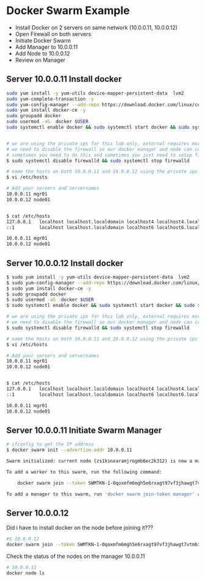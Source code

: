 # Docker Swarm Example

- Install Docker on 2 servers on same network (10.0.0.11, 10.0.0.12)
- Open Firewall on both servers
- Initiate Docker Swarm
- Add Manager to 10.0.0.11
- Add Node to 10.0.0.12
- Review on Manager

## Server 10.0.0.11 Install docker

```bash
sudo yum install -y yum-utils device-mapper-persistent-data  lvm2
sudo yum-complete-transaction -y
sudo yum-config-manager --add-repo https://download.docker.com/linux/centos/docker-ce.repo
sudo yum install docker-ce -y
sudo groupadd docker
sudo usermod -aG  docker $USER
sudo systemctl enable docker && sudo systemctl start docker && sudo systemctl status docker


# we are using the private ips for this lab only, external requires more work
# we need to disable the firewall so our docker manager and node can communicate.
# sometimes you need to do this and sometimes you just need to setup firewalld correctly
$ sudo systemctl disable firewalld && sudo systemctl stop firewalld

# name the hosts on both 10.0.0.11 and 10.0.0.12 using the private ips
$ vi /etc/hosts

# Add your servers and servernames
10.0.0.11 mgr01
10.0.0.12 node01


$ cat /etc/hosts
127.0.0.1   localhost localhost.localdomain localhost4 localhost4.localdomain4
::1         localhost localhost.localdomain localhost6 localhost6.localdomain6

10.0.0.11 mgr01
10.0.0.12 node01
```

## Server 10.0.0.12 Install docker

```bash
$ sudo yum install -y yum-utils device-mapper-persistent-data  lvm2
$ sudo yum-config-manager --add-repo https://download.docker.com/linux/centos/docker-ce.repo
$ sudo yum install docker-ce -y
$ sudo groupadd docker
$ sudo usermod -aG  docker $USER
$ sudo systemctl enable docker && sudo systemctl start docker && sudo systemctl status docker

# we are using the private ips for this lab only, external requires more work
# we need to disable the firewall so our docker manager and node can communicate.
$ sudo systemctl disable firewalld && sudo systemctl stop firewalld

# name the hosts on both 10.0.0.11 and 10.0.0.12 using the private ips
$ vi /etc/hosts

# Add your servers and servernames
10.0.0.11 mgr01
10.0.0.12 node01


$ cat /etc/hosts
127.0.0.1   localhost localhost.localdomain localhost4 localhost4.localdomain4
::1         localhost localhost.localdomain localhost6 localhost6.localdomain6

10.0.0.11 mgr01
10.0.0.12 node01
```

## Server 10.0.0.11 Initiate Swarm Manager

```bash
# ifconfig to get the IP address
$ docker swarm init --advertise-addr 10.0.0.11

Swarm initialized: current node (zs1ksnxaramjrogmb6ec2k312) is now a manager.

To add a worker to this swarm, run the following command:

    docker swarm join --token SWMTKN-1-0qoxmfm6mgh5e6rxagt97vf3jhawgt7vtmbiyyutv5xd7qmjle-2wcu7pibtr8e43617ejm93vxw 10.0.0.11:2377

To add a manager to this swarm, run 'docker swarm join-token manager' and follow the instructions.
```

## Server 10.0.0.12

Did i have to install docker on the node before joining it???

```bash
#$ 10.0.0.12
docker swarm join --token SWMTKN-1-0qoxmfm6mgh5e6rxagt97vf3jhawgt7vtmbiyyutv5xd7qmjle-2wcu7pibtr8e43617ejm93vxw 10.0.0.11:2377

```

Check the status of the nodes on the manager 10.0.0.11

```bash
# 10.0.0.11
docker node ls

```